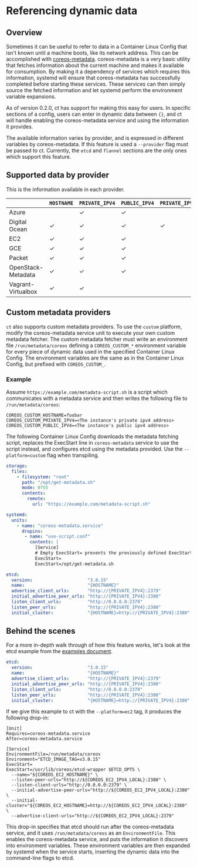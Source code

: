 # Referencing dynamic data

## Overview

Sometimes it can be useful to refer to data in a Container Linux Config that isn't known until a machine boots, like its network address. This can be accomplished with [coreos-metadata][coreos-metadata]. coreos-metadata is a very basic utility that fetches information about the current machine and makes it available for consumption. By making it a dependency of services which requires this information, systemd will ensure that coreos-metadata has successfully completed before starting these services. These services can then simply source the fetched information and let systemd perform the environment variable expansions.

As of version 0.2.0, ct has support for making this easy for users. In specific sections of a config, users can enter in dynamic data between `{}`, and ct will handle enabling the coreos-metadata service and using the information it provides.

The available information varies by provider, and is expressed in different variables by coreos-metadata. If this feature is used a `--provider` flag must be passed to ct. Currently, the `etcd` and `flannel` sections are the only ones which support this feature.

[coreos-metadata]: https://github.com/coreos/coreos-metadata/

## Supported data by provider

This is the information available in each provider.

|                    | `HOSTNAME` | `PRIVATE_IPV4` | `PUBLIC_IPV4` | `PRIVATE_IPV6` | `PUBLIC_IPV6` |
|--------------------|------------|----------------|---------------|----------------|---------------|
| Azure              |            | ✓              | ✓             |                |               |
| Digital Ocean      | ✓          | ✓              | ✓             | ✓              | ✓             |
| EC2                | ✓          | ✓              | ✓             |                |               |
| GCE                | ✓          | ✓              | ✓             |                |               |
| Packet             | ✓          | ✓              | ✓             |                | ✓             |
| OpenStack-Metadata | ✓          | ✓              | ✓             |                |               |
| Vagrant-Virtualbox | ✓          | ✓              |               |                |               |

## Custom metadata providers

`ct` also supports custom metadata providers. To use the `custom` platform, modify the coreos-metadata service unit to execute your own custom metadata fetcher. The custom metadata fetcher must write an environment file `/run/metadata/coreos` defining a `COREOS_CUSTOM_*` environment variable for every piece of dynamic data used in the specified Container Linux Config. The environment variables are the same as in the Container Linux Config, but prefixed with `COREOS_CUSTOM_`.

### Example

Assume `https://example.com/metadata-script.sh` is a script which communicates with a metadata service and then writes the following file to `/run/metadata/coreos`:
```
COREOS_CUSTOM_HOSTNAME=foobar
COREOS_CUSTOM_PRIVATE_IPV4=<The instance's private ipv4 address>
COREOS_CUSTOM_PUBLIC_IPV4=<The instance's public ipv4 address>
```

The following Container Linux Config downloads the metadata fetching script, replaces the ExecStart line in `coreos-metadata` service to use the script instead, and configures etcd using the metadata provided. Use the `--platform=custom` flag when transpiling.
```yaml
storage:
  files:
    - filesystem: "root"
      path: "/opt/get-metadata.sh"
      mode: 0755
      contents:
        remote:
          url: "https://example.com/metadata-script.sh"

systemd:
  units:
    - name: "coreos-metadata.service"
      dropins:
       - name: "use-script.conf"
         contents: |
           [Service]
           # Empty ExecStart= prevents the previously defined ExecStart from running
           ExecStart=
           ExecStart=/opt/get-metadata.sh

etcd:
  version:                     "3.0.15"
  name:                        "{HOSTNAME}"
  advertise_client_urls:       "http://{PRIVATE_IPV4}:2379"
  initial_advertise_peer_urls: "http://{PRIVATE_IPV4}:2380"
  listen_client_urls:          "http://0.0.0.0:2379"
  listen_peer_urls:            "http://{PRIVATE_IPV4}:2380"
  initial_cluster:             "{HOSTNAME}=http://{PRIVATE_IPV4}:2380"
```

## Behind the scenes

For a more in-depth walk through of how this feature works, let's look at the etcd example from the [examples document][examples].

```yaml
etcd:
  version:                     "3.0.15"
  name:                        "{HOSTNAME}"
  advertise_client_urls:       "http://{PRIVATE_IPV4}:2379"
  initial_advertise_peer_urls: "http://{PRIVATE_IPV4}:2380"
  listen_client_urls:          "http://0.0.0.0:2379"
  listen_peer_urls:            "http://{PRIVATE_IPV4}:2380"
  initial_cluster:             "{HOSTNAME}=http://{PRIVATE_IPV4}:2380"
```

If we give this example to ct with the `--platform=ec2` tag, it produces the following drop-in:

```
[Unit]
Requires=coreos-metadata.service
After=coreos-metadata.service

[Service]
EnvironmentFile=/run/metadata/coreos
Environment="ETCD_IMAGE_TAG=v3.0.15"
ExecStart=
ExecStart=/usr/lib/coreos/etcd-wrapper $ETCD_OPTS \
  --name="${COREOS_EC2_HOSTNAME}" \
  --listen-peer-urls="http://${COREOS_EC2_IPV4_LOCAL}:2380" \
  --listen-client-urls="http://0.0.0.0:2379" \
  --initial-advertise-peer-urls="http://${COREOS_EC2_IPV4_LOCAL}:2380" \
  --initial-cluster="${COREOS_EC2_HOSTNAME}=http://${COREOS_EC2_IPV4_LOCAL}:2380" \
  --advertise-client-urls="http://${COREOS_EC2_IPV4_LOCAL}:2379"
```

This drop-in specifies that etcd should run after the coreos-metadata service, and it uses `/run/metadata/coreos` as an `EnvironmentFile`. This enables the coreos-metadata service, and puts the information it discovers into environment variables. These environment variables are then expanded by systemd when the service starts, inserting the dynamic data into the command-line flags to etcd.

[examples]: examples.md
